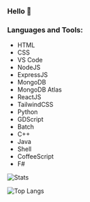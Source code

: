 ### Hello 👋

### Languages and Tools:

* HTML
* CSS
* VS Code
* NodeJS
* ExpressJS
* MongoDB
* MongoDB Atlas
* ReactJS
* TailwindCSS
* Python
* GDScript
* Batch
* C++
* Java
* Shell
* CoffeeScript
* F#

![Stats](https://github-readme-stats.vercel.app/api?username=yZipperer&show_icons=true&hide_border=true&theme=tokyonight)

![Top Langs](https://github-readme-stats.vercel.app/api/top-langs/?username=yZipperer&theme=tokyonight)



